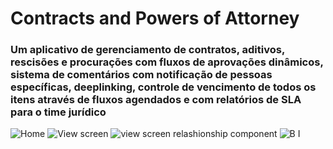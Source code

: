 # Contracts and Powers of Attorney

### Um aplicativo de gerenciamento de contratos, aditivos, rescisões e procurações com fluxos de aprovações dinâmicos, sistema de comentários com notificação de pessoas específicas, deeplinking, controle de vencimento de todos os itens através de fluxos agendados e com relatórios de SLA para o time jurídico

![Home](https://user-images.githubusercontent.com/94719601/224178573-cfe3ef07-f900-4cd3-8dec-6d90e28aeabd.jpg)
![View screen](https://user-images.githubusercontent.com/94719601/224178579-0bdd9728-4bf8-47f7-bdf3-a72ab100e0a8.jpg)
![view screen relashionship component](https://user-images.githubusercontent.com/94719601/224178576-dd60434a-12ff-4715-9a4a-772d11139b05.jpg)
![B I](https://user-images.githubusercontent.com/94719601/224179556-68134f1c-fc78-43a4-a087-f929985b2c3e.jpg)
